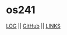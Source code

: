# os241
[LOG](TXT/mylog.txt)   ||   [GitHub](https://github.com/stronovski/os241)   ||   [LINKS](https://stronovski.github.io/os241/LINKS/)
